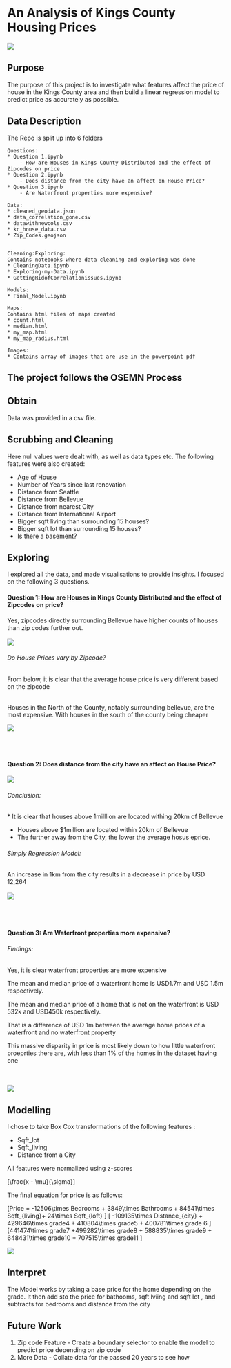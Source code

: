 # An Analysis of Kings County Housing Prices

<img src ='images/Zipcodes.png' >


<h2>Purpose</h2>
The purpose of this project is to investigate what features affect the price of house in the Kings County area and then build a linear regression model to predict price as accurately as possible. 




<h2>Data Description</h2>
The Repo is split up into 6 folders 

```
Questions:
* Question 1.ipynb
    - How are Houses in Kings County Distributed and the effect of Zipcodes on price
* Question 2.ipynb
    - Does distance from the city have an affect on House Price?
* Question 3.ipynb
    - Are Waterfront properties more expensive?

Data:
* cleaned_geodata.json
* data_correlation_gone.csv
* datawithnewcols.csv
* kc_house_data.csv
* Zip_Codes.geojson


Cleaning:Exploring:
Contains notebooks where data cleaning and exploring was done
* CleaningData.ipynb
* Exploring-my-Data.ipynb
* GettingRidofCorrelationissues.ipynb 

Models:
* Final_Model.ipynb

Maps:
Contains html files of maps created
* count.html
* median.html
* my_map.html
* my_map_radius.html

Images:
* Contains array of images that are use in the powerpoint pdf

```

<h2> The project follows the OSEMN Process <h2>

<h2> Obtain </h2>
Data was provided in a csv file.

<h2> Scrubbing and Cleaning </h2>
Here null values were dealt with, as well as data types etc.
The following features were also created:
<ul>
<li>Age of House</li>
<li> Number of Years since last renovation </li>
<li> Distance from Seattle </li>
<li> Distance from Bellevue </li>
<li> Distance from nearest City </li>
<li> Distance from International Airport</li>
<li> Bigger sqft living than surrounding 15 houses?</li>
<li> Bigger sqft lot than surrounding 15 houses?</li>
<li> Is there a basement?</li>
</ul>

<h2> Exploring</h2>
I explored all the data, and made visualisations to provide insights. I focused on the following 3 questions.

<h4>Question 1: How are Houses in Kings County Distributed and the effect of Zipcodes on price?</h4>
Yes, zipcodes directly surrounding Bellevue have higher counts of houses than zip  codes further out.
<br>
 <br>
<img src ='images/mapwithcounts.png'>

<h6> Do House Prices vary by Zipcode?</h6>
From below, it is clear that the average house price is very different based on the zipcode 
<br>

<br>

Houses in the North of the County, notably surrounding bellevue, are the most expensive.
With houses in the south of the county being cheaper

<img src ='images/mapwithprice.png'>


<br>  <br>
<h4>Question 2: Does distance from the city have an affect on House Price?</h4>
<img src ='images/DistanceVsPrice.png'>

<h6> Conclusion:</h6>
* It is clear that houses above 1milllion are located withing 20km of Bellevue

*  Houses above $1million are located within 20km of Bellevue
* The further away from the City, the lower the average hosus eprice.

<h6> Simply Regression Model:</h6>

An increase in 1km from the city results in a decrease in price by  USD 12,264
<br>   <br>
<img src ='images/distancereg.png'>

<br>   <br>
<h4>Question 3: Are Waterfront properties more expensive?</h4>

<h6>Findings:</h6>
Yes, it is clear waterfront properties are more expensive

The mean and median price of a waterfront home is  USD1.7m and USD 1.5m respectively.

The mean and median price of a home that is not on the waterfront is USD 532k and USD450k respectively. 

That is a difference of USD 1m between the average home prices of a waterfront and no waterfront property

This massive disparity in price is most likely down to how little waterfront proeprties there are, with less than 1% of the homes in the dataset having one


<br>  <br>
<img src ='images/waterfront_outliers.png'> 

<h2> Modelling </h2>
I chose to take Box Cox transformations of the following features :
<ul>
<li>Sqft_lot</li>
<li> Sqft_living </li>
<li> Distance from a City </li>
</ul>
All features were normalized using z-scores



\[\frac{x - \mu}{\sigma}\]




The final equation for price is as follows:

\[Price = -12506\times Bedrooms + 3849\times Bathrooms + 84541\times Sqft_{living}+ 24\times Sqft_{loft} \]
\[ -109135\times Distance_{city} + 429646\times grade4 + 410804\times grade5  + 400781\times grade 6 \]
\[441474\times grade7 +499282\times grade8 + 588835\times grade9 + 648431\times grade10 + 707515\times grade11 \]


<img src ='images/Model.png'>

<h2> Interpret </h2>


The Model works by taking a base price for the home depending on the grade. It then add sto the price for bathooms, sqft lviing and sqft lot , and subtracts for bedrooms and distance from the city

<h2>Future Work</h2>
<ol>
<li>Zip code Feature - Create a boundary selector to enable the model to predict price depending on zip code</li>

<li>More Data  - Collate data for the passed 20 years to see how 
</ol>

